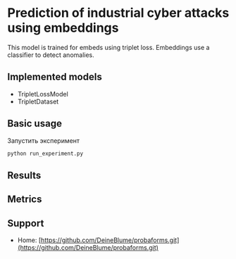 # Prediction of industrial cyber attacks using embeddings
This model is trained for embeds using triplet loss. Embeddings use a classifier to detect anomalies.

## Implemented models
- TripletLossModel
- TripletDataset

## Basic usage


Запустить эксперимент
```python
python run_experiment.py
```
## Results
## Metrics

## Support

- Home: [https://github.com/DeineBlume/probaforms.git](https://github.com/DeineBlume/probaforms.git)




